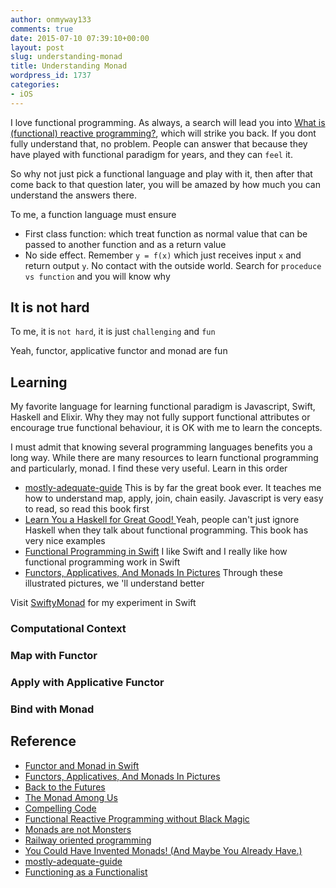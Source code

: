 ```yaml
---
author: onmyway133
comments: true
date: 2015-07-10 07:39:10+00:00
layout: post
slug: understanding-monad
title: Understanding Monad
wordpress_id: 1737
categories:
- iOS
---
```


I love functional programming. As always, a search will lead you into [What is (functional) reactive programming?](http://stackoverflow.com/questions/1028250/what-is-functional-reactive-programming), which will strike you back. If you dont fully understand that, no problem. People can answer that because they have played with functional paradigm for years, and they can `feel` it.

So why not just pick a functional language and play with it, then after that come back to that question later, you will be amazed by how much you can understand the answers there.

To me, a function language must ensure

- First class function: which treat function as normal value that can be passed to another function and as a return value
- No side effect. Remember `y = f(x)` which just receives input `x` and return output `y`. No contact with the outside world. Search for `proceduce vs function` and you will know why

## It is not hard
To me, it is `not hard`, it is just `challenging` and `fun`

Yeah, functor, applicative functor and monad are fun

## Learning
My favorite language for learning functional paradigm is Javascript, Swift, Haskell and Elixir. Why they may not fully support functional attributes or encourage true functional behaviour, it is OK with me to learn the concepts.

I must admit that knowing several programming languages benefits you a long way. While there are many resources to learn functional programming and particularly, monad. I find these very useful. Learn in this order

- [mostly-adequate-guide](https://github.com/MostlyAdequate/mostly-adequate-guide) This is by far the great book ever. It teaches me how to understand map, apply, join, chain easily. Javascript is very easy to read, so read this book first
- [Learn You a Haskell for Great Good!
](http://learnyouahaskell.com/chapters) Yeah, people can't just ignore Haskell when they talk about functional programming. This book has very nice examples
- [Functional Programming in Swift](https://www.objc.io/books/fpinswift/) I like Swift and I really like how functional programming work in Swift
- [Functors, Applicatives, And Monads In Pictures](http://adit.io/posts/2013-04-17-functors,_applicatives,_and_monads_in_pictures.html) Through these illustrated pictures, we 'll understand better

Visit [SwiftyMonad](https://github.com/onmyway133/SwiftyMonad) for my experiment in Swift

### Computational Context

### Map with Functor

### Apply with Applicative Functor

### Bind with Monad

## Reference
  * [Functor and Monad in Swift](http://www.javiersoto.me/post/106875422394)
  * [Functors, Applicatives, And Monads In Pictures](http://adit.io/posts/2013-04-17-functors,_applicatives,_and_monads_in_pictures.html)
  * [Back to the Futures](https://realm.io/news/swift-summit-javier-soto-futures/)
  * [The Monad Among Us](https://realm.io/news/swift-summit-al-skipp-monads/)
  * [Compelling Code](https://realm.io/news/compelling-code/)
  * [Functional Reactive Programming without Black Magic](https://www.youtube.com/watch?v=AcDaWe3S75c&list=PLdr22uU_wISpW6XI1J0S7Lp-X8Km-HaQW&index=15)
  * [Monads are not Monsters](https://www.youtube.com/watch?v=vg7cOF30Svo&index=4&list=PLdr22uU_wISpW6XI1J0S7Lp-X8Km-HaQW)
  * [Railway oriented programming](http://fsharpforfunandprofit.com/posts/recipe-part2/)
  * [You Could Have Invented Monads! (And Maybe You Already Have.)](http://blog.sigfpe.com/2006/08/you-could-have-invented-monads-and.html)
  * [mostly-adequate-guide](http://drboolean.gitbooks.io/mostly-adequate-guide/content/ch9.html)
  * [Functioning as a Functionalist](https://www.youtube.com/watch?v=rJosPrqBqrA)


